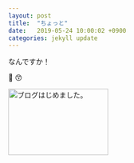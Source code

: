 ```yaml
---
layout: post
title:  "ちょっと"
date:   2019-05-24 10:00:02 +0900
categories: jekyll update
---
```

なんですか！
<p/>
🐛
&#x1f619;
<i class="far fa-smile"></i>

<div>
  <a href="http://google.com/"><img src="https://cdn.profile-image.st-hatena.com/users/choripon/profile.png?1421837432" alt="ブログはじめました。" width="200" height="133" /></a>
</div>

[jekyll-docs]: https://jekyllrb.com/docs/home
[jekyll-gh]:   https://github.com/jekyll/jekyll
[jekyll-talk]: https://talk.jekyllrb.com/
